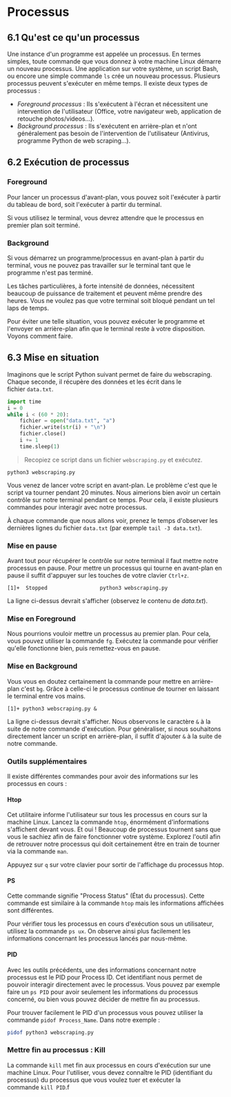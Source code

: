 # Processus

## 6.1 Qu'est ce qu'un processus

Une instance d'un programme est appelée un processus. En termes simples, toute commande que vous donnez à votre machine Linux démarre un nouveau processus. Une application sur votre système, un script Bash, ou encore une simple commande `ls` crée un nouveau processus. Plusieurs processus peuvent s'exécuter en même temps. Il existe deux types de processus :

- _Foreground processus_ : Ils s'exécutent à l'écran et nécessitent une intervention de l'utilisateur (Office, votre navigateur web, application de retouche photos/videos...).
- _Background processus_ : Ils s'exécutent en arrière-plan et n'ont généralement pas besoin de l'intervention de l'utilisateur (Antivirus, programme Python de web scraping...).

## 6.2 Exécution de processus

### Foreground

Pour lancer un processus d'avant-plan, vous pouvez soit l'exécuter à partir du tableau de bord, soit l'exécuter à partir du terminal.

Si vous utilisez le terminal, vous devrez attendre que le processus en premier plan soit terminé.

### Background

Si vous démarrez un programme/processus en avant-plan à partir du terminal, vous ne pouvez pas travailler sur le terminal tant que le programme n'est pas terminé.

Les tâches particulières, à forte intensité de données, nécessitent beaucoup de puissance de traitement et peuvent même prendre des heures. Vous ne voulez pas que votre terminal soit bloqué pendant un tel laps de temps.

Pour éviter une telle situation, vous pouvez exécuter le programme et l'envoyer en arrière-plan afin que le terminal reste à votre disposition. Voyons comment faire.

## 6.3 Mise en situation

Imaginons que le script Python suivant permet de faire du webscraping. Chaque seconde, il récupère des données et les écrit dans le fichier `data.txt`.

```python
import time
i = 0
while i < (60 * 20):
    fichier = open("data.txt", "a")
    fichier.write(str(i) + "\n")
    fichier.close()
    i += 1
    time.sleep(1)
```

> Recopiez ce script dans un fichier `webscraping.py` et exécutez.

```shell
python3 webscraping.py
```

Vous venez de lancer votre script en avant-plan. Le problème c'est que le script va tourner pendant 20 minutes. Nous aimerions bien avoir un certain contrôle sur notre terminal pendant ce temps. Pour cela, il existe plusieurs commandes pour interagir avec notre processus.

À chaque commande que nous allons voir, prenez le temps d'observer les dernières lignes du fichier `data.txt` (par exemple `tail -3 data.txt`).

### Mise en pause

Avant tout pour récupérer le contrôle sur notre terminal il faut mettre notre processus en pause. Pour mettre un processus qui tourne en avant-plan en pause il suffit d'appuyer sur les touches de votre clavier `Ctrl+z`.

```shell
[1]+  Stopped                 python3 webscraping.py
```

La ligne ci-dessus devrait s'afficher (observez le contenu de _data.txt_).

### Mise en Foreground

Nous pourrions vouloir mettre un processus au premier plan. Pour cela, vous pouvez utiliser la commande `fg`. Exécutez la commande pour vérifier qu'elle fonctionne bien, puis remettez-vous en pause.

### Mise en Background

Vous vous en doutez certainement la commande pour mettre en arrière-plan c'est `bg`. Grâce à celle-ci le processus continue de tourner en laissant le terminal entre vos mains.

```shell
[1]+ python3 webscraping.py &
```

La ligne ci-dessus devrait s'afficher. Nous observons le caractère `&` à la suite de notre commande d'exécution. Pour généraliser, si nous souhaitons directement lancer un script en arrière-plan, il suffit d'ajouter `&` à la suite de notre commande.

### Outils supplémentaires

Il existe différentes commandes pour avoir des informations sur les processus en cours :

#### Htop

Cet utilitaire informe l'utilisateur sur tous les processus en cours sur la machine Linux. Lancez la commande `htop`, énormément d'informations s'affichent devant vous. Et oui ! Beaucoup de processus tournent sans que vous le sachiez afin de faire fonctionner votre système. Explorez l'outil afin de retrouver notre processus qui doit certainement être en train de tourner via la commande `man`.

Appuyez sur `q` sur votre clavier pour sortir de l'affichage du processus htop.

#### PS

Cette commande signifie "Process Status" (État du processus). Cette commande est similaire à la commande `htop` mais les informations affichées sont différentes.

Pour vérifier tous les processus en cours d'exécution sous un utilisateur, utilisez la commande `ps ux`. On observe ainsi plus facilement les informations concernant les processus lancés par nous-même.

#### PID

Avec les outils précédents, une des informations concernant notre processus est le PID pour Process ID. Cet identifiant nous permet de pouvoir interagir directement avec le processus. Vous pouvez par exemple faire un `ps PID` pour avoir seulement les informations du processus concerné, ou bien vous pouvez décider de mettre fin au processus.

Pour trouver facilement le PID d'un processus vous pouvez utiliser la commande `pidof Process_Name`. Dans notre exemple : 

```bash
pidof python3 webscraping.py
```

### Mettre fin au processus : Kill
La commande `kill` met fin aux processus en cours d'exécution sur une machine Linux. Pour l'utiliser, vous devez connaître le PID (identifiant du processus) du processus que vous voulez tuer et exécuter la commande `kill PID`.f
